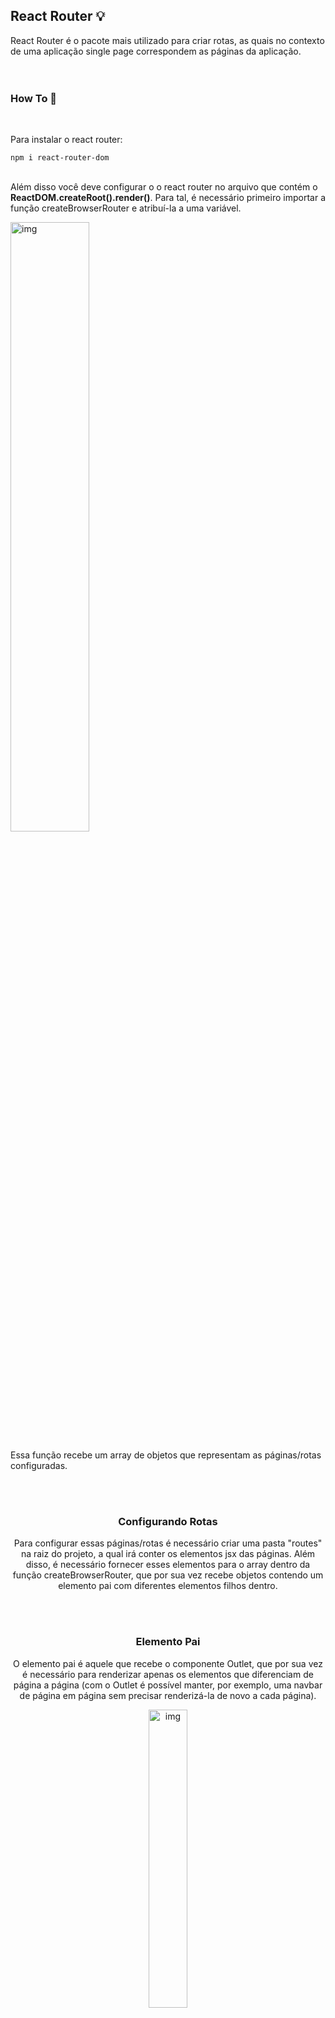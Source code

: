 ## React Router 💡

React Router é o pacote mais utilizado para criar rotas, as quais no contexto de uma aplicação single page correspondem as páginas da aplicação.
<br><br><br>

### How To 📖
<br>

Para instalar o react router:
```
npm i react-router-dom
```
<br>
Além disso você deve configurar o o react router no arquivo que contém o <strong>ReactDOM.createRoot().render()</strong>. Para tal, é necessário primeiro importar a função createBrowserRouter e atribuí-la a uma variável.

<br>
<p>
  <img src="https://github.com/Lucas-Tito/Learning_ReactJS/assets/61806906/e7d74963-06a8-4851-8ffd-ab9b769e17d3" alt="img" width="50%"/>
</p>

Essa função recebe um array de objetos que representam as páginas/rotas configuradas.

<br><br>
<h3 align="center">Configurando Rotas</h3>

<p align="center">Para configurar essas páginas/rotas é necessário criar uma pasta "routes" na raiz do projeto, a qual irá conter os elementos jsx das páginas. Além disso, é necessário fornecer esses elementos para o array dentro da função createBrowserRouter, que por sua vez recebe objetos contendo um elemento pai com diferentes elementos filhos dentro.</p>

<br><br>
<h3 align="center">Elemento Pai</h3>
<p align="center">O elemento pai é aquele que recebe o componente Outlet, que por sua vez é necessário para renderizar apenas os elementos que diferenciam de página a página (com o Outlet é possível manter, por exemplo, uma navbar de página em página sem precisar renderizá-la de novo a cada página).</p>

<p align="center">
  <img src="https://github.com/Lucas-Tito/Learning_ReactJS/assets/61806906/52092bcd-4f69-40e2-852e-f781b2fb21ad" alt="img" width="35%"/>
</p>

<p align="center">Perceba que para configurar o Outlet só é preciso importar o componente e declará-lo no local da estrutura jsx que receberá as mudanças (o restante dos itens jsx continuarão os mesmos para as páginas children).</p>
<br><br>

<br><br>
<h3 align="center">Elementos Filho</h3>
<p>Observando novamente nossa figura da função createBrowserRouter é possível notar que ela recebe um objeto pai com os atributos:</p>

+ path (caminho até a página),
+ element (elemento que possui o componente Outlet),
+ children (array contendo os elementos que assumirão o lugar do Outlet).

<p>
  <img src="https://github.com/Lucas-Tito/Learning_ReactJS/assets/61806906/e7d74963-06a8-4851-8ffd-ab9b769e17d3" alt="img" width="50%"/>
</p>

<br><br>
<h3 align="center">Finalização</h3>
<p>Em fim, para efetivar as configurações anteriores, é preciso que dentro do createRoot().render(), ao invés de renderizar o elemento App, renderizar o elemento RouterProvider que por sua vez recebe como prop o router. </p>

<p align="center">
  <img src="https://github.com/Lucas-Tito/Learning_ReactJS/assets/61806906/368fccc2-beb3-4246-ab16-2121ea0ffe75" alt="img" width="40%"/>
</p>

<br><br><br>
## Navegação

<h3 align="center">Link</h3>
Link é um componente que funciona de maneira similar ao "a" no html; como propriedade o Link recebe um "to", que corresponde ao destino.
<p align="center">
  <img src="https://github.com/Lucas-Tito/Learning_ReactJS/assets/61806906/a77c3d9b-04d9-467c-a1ab-9d5d1b05cc89" alt="img" width="35%"/>
</p>


<br><br>
<h3 align="center">useNavigate</h3>
Também é possível realizar o redirecionamento na parte da lógico, para isso é preciso importar o useNavigate e usá-lo da seguinte maneira:
<p align="center">
  <img src="https://github.com/Lucas-Tito/Learning_ReactJS/assets/61806906/9ac193e5-a732-487f-9367-2dfbbc870570" alt="img" width="35%"/>
</p>

<br><br><br>
## Extras

<h3 align="center">Página de Erro</h3>
Com o react router também é possível criar uma página de erro, para tal crie um componente dentro de routes. No objeto principal você passa outra propriedade chamada errorElement. Essa implementação simples, funciona como uma página de error 404, mas existem mais aplicações para essa página de erro.

<p align="center">
  <img src="https://github.com/Lucas-Tito/Learning_ReactJS/assets/61806906/cb1332e7-f5e7-418f-9c7e-5337b95510fa" alt="img" width="35%"/>
</p>
